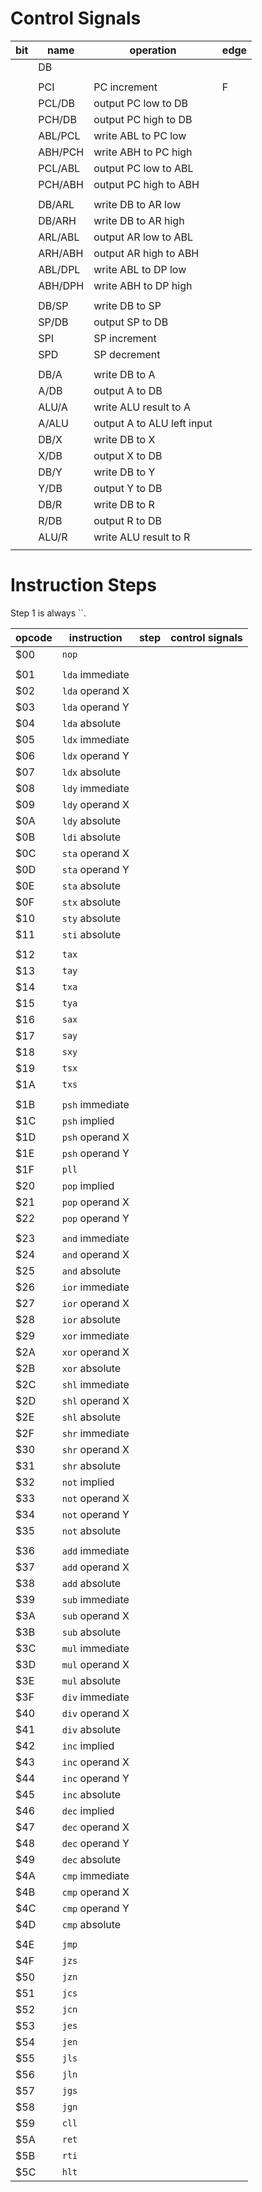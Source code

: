 # Control Signals

| bit | name | operation | edge |
| --- | --- | --- | --- |
|  | DB | 
| <!-- --> |
|  | PCI | PC increment | F
|  | PCL/DB | output PC low to DB
|  | PCH/DB | output PC high to DB
|  | ABL/PCL | write ABL to PC low
|  | ABH/PCH | write ABH to PC high
|  | PCL/ABL | output PC low to ABL
|  | PCH/ABH | output PC high to ABH
| <!-- --> |
|  | DB/ARL | write DB to AR low
|  | DB/ARH | write DB to AR high
|  | ARL/ABL | output AR low to ABL
|  | ARH/ABH | output AR high to ABH
|  | ABL/DPL | write ABL to DP low
|  | ABH/DPH | write ABH to DP high
| <!-- --> |
|  | DB/SP | write DB to SP 
|  | SP/DB | output SP to DB
|  | SPI | SP increment
|  | SPD | SP decrement
| <!-- --> |
|  | DB/A | write DB to A
|  | A/DB | output A to DB
|  | ALU/A | write ALU result to A
|  | A/ALU | output A to ALU left input
|  | DB/X | write DB to X
|  | X/DB | output X to DB
|  | DB/Y | write DB to Y
|  | Y/DB | output Y to DB
|  | DB/R | write DB to R
|  | R/DB | output R to DB
|  | ALU/R | write ALU result to R
|  |  | 

# Instruction Steps

Step 1 is always ``.

| opcode | instruction  | step | control signals
| --- | ---             | --- | --- |
| $00 | `nop`           |
| <!-- --> |
| $01 | `lda` immediate |
| $02 | `lda` operand X |
| $03 | `lda` operand Y |
| $04 | `lda` absolute  |
| $05 | `ldx` immediate |
| $06 | `ldx` operand Y |
| $07 | `ldx` absolute  |
| $08 | `ldy` immediate |
| $09 | `ldy` operand X |
| $0A | `ldy` absolute  |
| $0B | `ldi` absolute  |
| $0C | `sta` operand X |
| $0D | `sta` operand Y |
| $0E | `sta` absolute  |
| $0F | `stx` absolute  |
| $10 | `sty` absolute  |
| $11 | `sti` absolute  |
| <!-- --> |
| $12 | `tax`           |
| $13 | `tay`           |
| $14 | `txa`           |
| $15 | `tya`           |
| $16 | `sax`           |
| $17 | `say`           |
| $18 | `sxy`           |
| $19 | `tsx`           |
| $1A | `txs`           |
| <!-- --> |
| $1B | `psh` immediate |
| $1C | `psh` implied   |
| $1D | `psh` operand X |
| $1E | `psh` operand Y |
| $1F | `pll`           |
| $20 | `pop` implied   |
| $21 | `pop` operand X |
| $22 | `pop` operand Y |
| <!-- --> |
| $23 | `and` immediate |
| $24 | `and` operand X |
| $25 | `and` absolute  |
| $26 | `ior` immediate |
| $27 | `ior` operand X |
| $28 | `ior` absolute  |
| $29 | `xor` immediate |
| $2A | `xor` operand X |
| $2B | `xor` absolute  |
| $2C | `shl` immediate |
| $2D | `shl` operand X |
| $2E | `shl` absolute  |
| $2F | `shr` immediate |
| $30 | `shr` operand X |
| $31 | `shr` absolute  |
| $32 | `not` implied   |
| $33 | `not` operand X |
| $34 | `not` operand Y |
| $35 | `not` absolute  |
| <!-- --> |
| $36 | `add` immediate |
| $37 | `add` operand X |
| $38 | `add` absolute  |
| $39 | `sub` immediate |
| $3A | `sub` operand X |
| $3B | `sub` absolute  |
| $3C | `mul` immediate |
| $3D | `mul` operand X |
| $3E | `mul` absolute  |
| $3F | `div` immediate |
| $40 | `div` operand X |
| $41 | `div` absolute  |
| $42 | `inc` implied   |
| $43 | `inc` operand X |
| $44 | `inc` operand Y |
| $45 | `inc` absolute  |
| $46 | `dec` implied   |
| $47 | `dec` operand X |
| $48 | `dec` operand Y |
| $49 | `dec` absolute  |
| $4A | `cmp` immediate |
| $4B | `cmp` operand X |
| $4C | `cmp` operand Y |
| $4D | `cmp` absolute  |
| <!-- --> |
| $4E | `jmp`           |
| $4F | `jzs`           |
| $50 | `jzn`           |
| $51 | `jcs`           |
| $52 | `jcn`           |
| $53 | `jes`           |
| $54 | `jen`           |
| $55 | `jls`           |
| $56 | `jln`           |
| $57 | `jgs`           |
| $58 | `jgn`           |
| $59 | `cll`           |
| $5A | `ret`           |
| $5B | `rti`           |
| $5C | `hlt`           |

